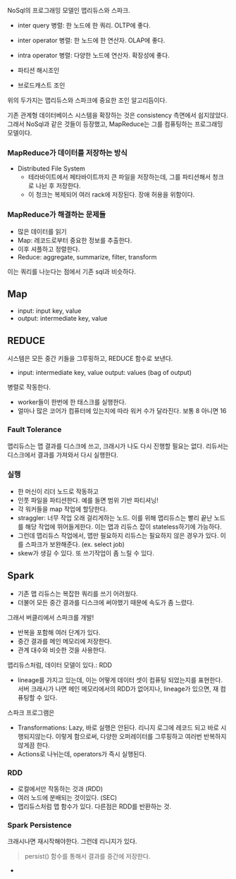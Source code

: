 NoSql의 프로그래밍 모델인 맵리듀스와 스파크.
- inter query 병렬: 한 노드에 한 쿼리. OLTP에 좋다.
- inter operator 병렬: 한 노드에 한 연산자. OLAP에 좋다.
- intra operator 병렬: 다양한 노드에 연산자. 확장성에 좋다. 

- 파티션 해시조인
- 브로드캐스트 조인
 
위의 두가지는 맵리듀스와 스파크에 중요한 조인 알고리듬이다. 

기존 관계형 데이터베이스 시스템을 확장하는 것은 consistency 측면에서 쉽지않았다. 그래서 NoSql과 같은 것들이 등장했고, MapReduce는 그를 컴퓨팅하는 프로그래밍 모델이다.

### MapReduce가 데이터를 저장하는 방식
- Distributed File System
    - 테라바이트에서 페타바이트까지 큰 파일을 저장하는데, 그를 파티션해서 청크로 나뉜 후 저장한다.
    - 이 청크는 복제되어 여러 rack에 저장된다. 장애 허용을 위함이다.

### MapReduce가 해결하는 문제들
- 많은 데이터를 읽기
- Map: 레코드로부터 중요한 정보를 추출한다. 
- 이후 셔플하고 정렬한다. 
- Reduce: aggregate, summarize, filter, transform

이는 쿼리를 나눈다는 점에서 기존 sql과 비슷하다. 

## Map
- input: input key, value
- output: intermediate key, value

## REDUCE
시스템은 모든 중간 키들을 그루핑하고, REDUCE 함수로 보낸다. 
- input: intermediate key, value
output: values (bag of output)

병렬로 작동한다. 
- worker들이 한번에 한 태스크를 실행한다.
- 얼마나 많은 코어가 컴퓨터에 있는지에 따라 워커 수가 달라진다. 보통 8 아니면 16

### Fault Tolerance
맵리듀스는 맵 결과를 디스크에 쓰고, 크래시가 나도 다시 진행할 필요는 없다. 리듀서는 디스크에서 결과를 가져와서 다시 실행한다. 

### 실행
- 한 머신이 리더 노드로 작동하고
- 인풋 파일을 파티션한다. 예를 들면 범위 기반 파티셔닝! 
- 각 워커들을 map 작업에 할당한다. 
- straggler: 너무 작업 오래 걸리게하는 노드. 이를 위해 맵리듀스는 빨리 끝난 노드를 해당 작업에 뛰어들게한다. 이는 맵과 리듀스 잡이 stateless하기에 가능하다. 
- 그런데 맵리듀스 작업에서, 맵만 필요하지 리듀스는 필요하지 않은 경우가 있다. 이를 스파크가 보완해준다. (ex. select job)
- skew가 생길 수 있다. 또 쓰기작업이 좀 느릴 수 있다. 

## Spark
- 기존 맵 리듀스는 복잡한 쿼리를 쓰기 어려웠다. 
- 더불어 모든 중간 결과를 디스크에 써야했기 때문에 속도가 좀 느렸다. 

그래서 버클리에서 스파크를 개발! 
- 반복을 포함해 여러 단계가 있다. 
- 중간 결과를 메인 메모리에 저장한다. 
- 관계 대수와 비슷한 것을 사용한다.

맵리듀스처럼, 데이터 모델이 있다.: RDD
- lineage를 가지고 있는데, 이는 어떻게 데이터 셋이 컴퓨팅 되었는지를 표현한다. 서버 크래시가 나면 메인 메모리에서의 RDD가 없어지나, lineage가 있으면, 재 컴퓨팅할 수 있다. 

스파크 프로그램은 
- Transformations: Lazy, 바로 실행은 안된다. 리니지 로그에 레코드 되고 바로 시행되지않는다. 이렇게 함으로써, 다양한 오퍼레이터를 그루핑하고 여러번 반복하지 않게끔 한다. 
- Actions로 나뉘는데, operators가 즉시 실행된다. 


### RDD 
- 로컬에서만 작동하는 것과 (RDD<T>)
- 여러 노드에 분배되는 것이있다. (SEC<T>)
- 맵리듀스처럼 맵 함수가 있다. 다른점은 RDD를 반환하는 것.

### Spark Persistence
크래시나면 재시작해야한다. 그런데 리니지가 있다. 
> persist() 함수를 통해서 결과를 중간에 저장한다. 

- 